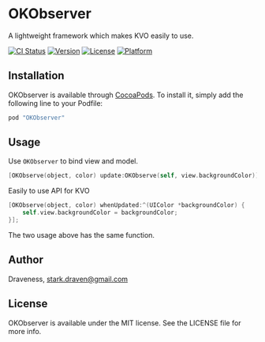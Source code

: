 # OKObserver

A lightweight framework which makes KVO easily to use.

[![CI Status](http://img.shields.io/travis/Draveness/OKObserver.svg?style=flat)](https://travis-ci.org/Draveness/OKObserver)
[![Version](https://img.shields.io/cocoapods/v/OKObserver.svg?style=flat)](http://cocoapods.org/pods/OKObserver)
[![License](https://img.shields.io/cocoapods/l/OKObserver.svg?style=flat)](http://cocoapods.org/pods/OKObserver)
[![Platform](https://img.shields.io/cocoapods/p/OKObserver.svg?style=flat)](http://cocoapods.org/pods/OKObserver)

## Installation

OKObserver is available through [CocoaPods](http://cocoapods.org). To install
it, simply add the following line to your Podfile:

```ruby
pod "OKObserver"
```

## Usage

Use `OKObserver` to bind view and model.

```objectivec
[OKObserve(object, color) update:OKObserve(self, view.backgroundColor)];
```

Easily to use API for KVO

```objectivec
[OKObserve(object, color) whenUpdated:^(UIColor *backgroundColor) {
    self.view.backgroundColor = backgroundColor;
}];
```

The two usage above has the same function.

## Author

Draveness, stark.draven@gmail.com

## License

OKObserver is available under the MIT license. See the LICENSE file for more info.
